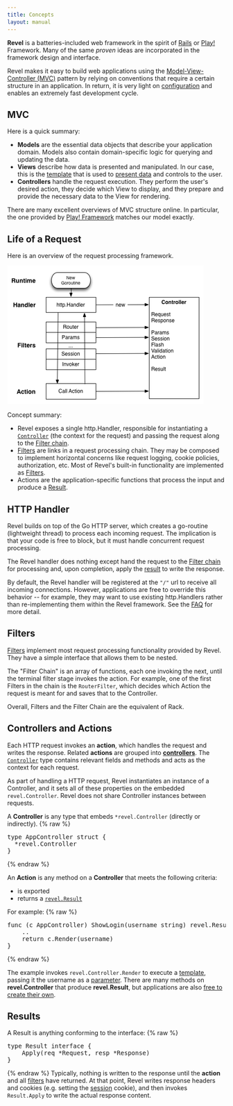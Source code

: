 ```yaml
---
title: Concepts
layout: manual
---
```


**Revel** is a batteries-included web framework in the spirit of [Rails](http://rubyonrails.org/) or [Play!](http://www.playframework.org)
Framework.  Many of the same *proven* ideas are incorporated in the framework
design and interface.

Revel makes it easy to build web applications using the [Model-View-Controller
(MVC)](http://en.wikipedia.org/wiki/Model%E2%80%93view%E2%80%93controller)
pattern by relying on conventions that require a certain structure in an
application.  In return, it is very light on [configuration](appconf.html) 
and enables an extremely fast development cycle.

## MVC

Here is a quick summary:

- **Models** are the essential data objects that describe your application domain.
   Models also contain domain-specific logic for querying and updating the data.
- **Views** describe how data is presented and manipulated. In our case, this is
   the [template](templates.html) that is used to [present data](results.html) and controls to the user.
- **Controllers** handle the request execution.  They perform the user's desired
   action, they decide which View to display, and they prepare and provide the
   necessary data to the View for rendering.

There are many excellent overviews of MVC structure online.  In particular, the
one provided by [Play! Framework](http://www.playframework.org) matches our model exactly.

## Life of a Request

Here is an overview of the request processing framework.

![Life of a Request](../img/RevelDesign.png)

Concept summary:

* Revel exposes a single http.Handler, responsible for instantiating a
  [`Controller`](controllers.html) (the context for the request) and passing the request along to the
  [Filter chain](filters.html).
* [Filters](filters.html) are links in a request processing chain. They may be composed to
  implement horizontal concerns like request logging, cookie policies,
  authorization, etc.  Most of Revel's built-in functionality are implemented as
  [Filters](filters.html).
* Actions are the application-specific functions that process the input and
  produce a [Result](results.html).

## HTTP Handler

Revel builds on top of the Go HTTP server, which creates a go-routine
(lightweight thread) to process each incoming request.  The implication is that
your code is free to block, but it must handle concurrent request processing.

The Revel handler does nothing except hand the request to the [Filter chain](filters.html) for
processing and, upon completion, apply the [result](results.html) to write the response.

By default, the Revel handler will be registered at the `"/"` url to receive all
incoming connections.  However, applications are free to override this behavior
-- for example, they may want to use existing http.Handlers rather than
re-implementing them within the Revel framework.  See the [FAQ](faq.html) for
more detail.

## Filters

[Filters](filters.html) implement most request processing functionality provided
by Revel. They have a simple interface that allows them to be nested.

The "Filter Chain" is an array of functions, each one invoking the next, until
the terminal filter stage invokes the action.  For example, one of the first
Filters in the chain is the `RouterFilter`, which decides which Action the
request is meant for and saves that to the Controller.

Overall, Filters and the Filter Chain are the equivalent of Rack.

## Controllers and Actions

Each HTTP request invokes an **action**, which handles the request and writes
the response. Related **actions** are grouped into [**controllers**](controllers.html).  The
[`Controller`](../docs/godoc/controller.html#Controller) type contains relevant
fields and methods and acts as the context for each request.

As part of handling a HTTP request, Revel instantiates an instance of a
Controller, and it sets all of these properties on the embedded
`revel.Controller`.  Revel does not share Controller instances between requests.

A **Controller** is any type that embeds `*revel.Controller` (directly or indirectly).
{% raw %}
<pre class="prettyprint lang-go">
type AppController struct {
  *revel.Controller
}
</pre>
{% endraw %}

An **Action** is any method on a **Controller** that meets the following criteria:

* is exported
* returns a [`revel.Result`](results.html)

For example:
{% raw %}
<pre class="prettyprint lang-go">
func (c AppController) ShowLogin(username string) revel.Result {
	..
	return c.Render(username)
}
</pre>
{% endraw %}

The example invokes `revel.Controller.Render` to execute a [template](templates.html), passing it the
username as a [parameter](binding.html).  There are many methods on **revel.Controller** that
produce **revel.Result**, but applications are also [free to create their own](results.html#CustomResult).

## Results

A Result is anything conforming to the interface:
{% raw %}
<pre class="prettyprint lang-go">
type Result interface {
	Apply(req *Request, resp *Response)
}
</pre>
{% endraw %}
Typically, nothing is written to the response until the **action** and all
[filters](filters.html) have returned.  At that point, Revel writes response headers and cookies
(e.g. setting the [session](sessionflash.html) cookie), and then invokes `Result.Apply` to write the
actual response content.
